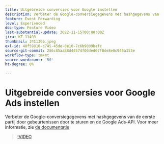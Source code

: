 ```yaml
---
title: Uitgebreide conversies voor Google instellen
description: Verbeter de Google-conversiegegevens met hashgegevens van de eerste partij door gebeurtenissen door te sturen en de Google Ads-API.
feature: Event Forwarding
level: Experienced
doc-type: Feature Video
last-substantial-update: 2022-11-15T00:00:00Z
jira: KT-11493
thumbnail: 3411365.jpeg
exl-id: 48f59810-c745-45de-8e10-7c6b9009bafc
source-git-commit: 286c85aa88d44574f00ded67f0de8e0c945a153e
workflow-type: tm+mt
source-wordcount: '50'
ht-degree: 0%

---
```


# Uitgebreide conversies voor Google Ads instellen

Verbeter de Google-conversiegegevens met hashgegevens van de eerste partij door gebeurtenissen door te sturen en de Google Ads-API. Voor meer informatie, zie [ de documentatie ](https://experienceleague.adobe.com/docs/experience-platform/tags/extensions/adobe/google-ads-enhanced-conversions/overview.html)

>[!VIDEO](https://video.tv.adobe.com/v/3411365/?learn=on&enablevpops)
